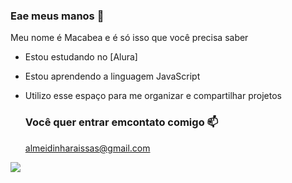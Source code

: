 ### Eae meus manos 💙

Meu nome é Macabea e é só isso que você precisa saber

- Estou estudando no [Alura]
- Estou aprendendo a linguagem JavaScript
- Utilizo esse espaço para me organizar e compartilhar projetos

  ### Você quer entrar emcontato comigo 📫

  almeidinharaissas@gmail.com

![](https://media1.tenor.com/m/YlM9cnO1Q_8AAAAC/dazai-dazai-osamu.gif)
